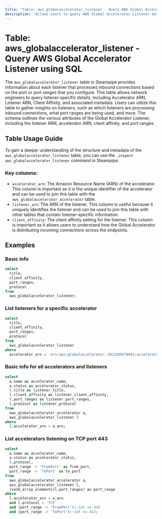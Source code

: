 ```yaml
---
title: "Table: aws_globalaccelerator_listener - Query AWS Global Accelerator Listener using SQL"
description: "Allows users to query AWS Global Accelerator Listener data, including details about each listener that processes inbound connections based on the port or port ranges that you configure."
---
```


# Table: aws_globalaccelerator_listener - Query AWS Global Accelerator Listener using SQL

The `aws_globalaccelerator_listener` table in Steampipe provides information about each listener that processes inbound connections based on the port or port ranges that you configure. This table allows network engineers to query listener-specific details, including Accelerator ARN, Listener ARN, Client Affinity, and associated metadata. Users can utilize this table to gather insights on listeners, such as which listeners are processing inbound connections, what port ranges are being used, and more. The schema outlines the various attributes of the Global Accelerator Listener, including the listener ARN, accelerator ARN, client affinity, and port ranges.

## Table Usage Guide

To gain a deeper understanding of the structure and metadata of the `aws_globalaccelerator_listener` table, you can use the `.inspect aws_globalaccelerator_listener` command in Steampipe.

### Key columns:

- `accelerator_arn`: The Amazon Resource Name (ARN) of the accelerator. This column is important as it is the unique identifier of the accelerator and can be used to join this table with the `aws_globalaccelerator_accelerator` table.
- `listener_arn`: The ARN of the listener. This column is useful because it uniquely identifies the listener and can be used to join this table with other tables that contain listener-specific information.
- `client_affinity`: The client affinity setting for the listener. This column is important as it allows users to understand how the Global Accelerator is distributing incoming connections across the endpoints.

## Examples

### Basic info

```sql
select
  title,
  client_affinity,
  port_ranges,
  protocol
from
  aws_globalaccelerator_listener;
```

### List listeners for a specific accelerator

```sql
select
  title,
  client_affinity,
  port_ranges,
  protocol
from
  aws_globalaccelerator_listener
where
  accelerator_arn = 'arn:aws:globalaccelerator::012345678901:accelerator/1234abcd';
```

### Basic info for all accelerators and listeners

```sql
select
  a.name as accelerator_name,
  a.status as accelerator_status,
  l.title as listener_title,
  l.client_affinity as listener_client_affinity,
  l.port_ranges as listener_port_ranges,
  l.protocol as listener_protocol
from
  aws_globalaccelerator_accelerator a,
  aws_globalaccelerator_listener l
where
  l.accelerator_arn = a.arn;
```

### List accelerators listening on TCP port 443

```sql
select
  a.name as accelerator_name,
  a.status as accelerator_status,
  l.protocol,
  port_range -> 'FromPort' as from_port,
  port_range -> 'ToPort' as to_port
from
  aws_globalaccelerator_accelerator a,
  aws_globalaccelerator_listener l,
  jsonb_array_elements(l.port_ranges) as port_range
where
  l.accelerator_arn = a.arn
  and l.protocol = 'TCP'
  and (port_range -> 'FromPort')::int <= 443
  and (port_range -> 'ToPort')::int >= 443;
```
